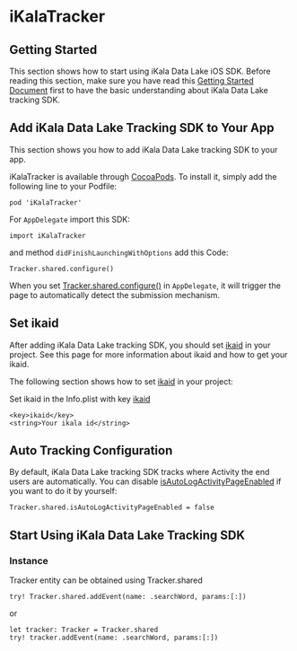 # iKalaTracker

## Getting Started

This section shows how to start using iKala Data Lake iOS SDK. Before reading this section, make sure you have read this [Getting Started Document](https://github.com/iKala-Data-Lake/iOS-Tracking-SDK/wiki/Getting-started) first to have the basic understanding about iKala Data Lake tracking SDK.

## Add iKala Data Lake Tracking SDK to Your App

This section shows you how to add iKala Data Lake tracking SDK to your app.

iKalaTracker is available through [CocoaPods](https://cocoapods.org). To install
it, simply add the following line to your Podfile:

```
pod 'iKalaTracker'
```

For ```AppDelegate``` import this SDK:
```
import iKalaTracker
```

and method ```didFinishLaunchingWithOptions``` add this Code:
```
Tracker.shared.configure()
```
When you set [Tracker.shared.configure()](https://ikala-data-lake.github.io/iOS-Tracking-SDK/docs/Classes/Tracker.html#/s:12iKalaTracker0B0C9configureyyFZ) in ```AppDelegate```, it will trigger the page to automatically detect the submission mechanism. 


## Set ikaid
After adding iKala Data Lake tracking SDK, you should set [ikaid](https://github.com/iKala-Data-Lake/iOS-Tracking-SDK/wiki/Getting-started#set-ikaid) in your project. See this page for more information about ikaid and how to get your ikaid.

The following section shows how to set [ikaid](https://github.com/iKala-Data-Lake/iOS-Tracking-SDK/wiki/Getting-started#set-ikaid) in your project:

Set ikaid in the Info.plist with key [ikaid](https://github.com/iKala-Data-Lake/iOS-Tracking-SDK/wiki/Getting-started#set-ikaid)

```
<key>ikaid</key>
<string>Your ikala id</string>
```

## Auto Tracking Configuration
By default, iKala Data Lake tracking SDK tracks where Activity the end users are automatically. You can disable [isAutoLogActivityPageEnabled](https://ikala-data-lake.github.io/iOS-Tracking-SDK/docs/Classes/Tracker.html#/s:12iKalaTracker0B0C28isAutoLogActivityPageEnabledSbvpZ) if you want to do it by yourself:
```
Tracker.shared.isAutoLogActivityPageEnabled = false
```

## Start Using iKala Data Lake Tracking SDK
### Instance
Tracker entity can be obtained using Tracker.shared
```
try! Tracker.shared.addEvent(name: .searchWord, params:[:])
```
or
```
let tracker: Tracker = Tracker.shared
try! tracker.addEvent(name: .searchWord, params:[:])
```
